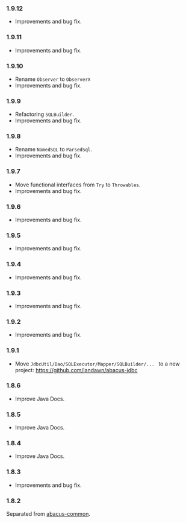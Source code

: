 ### 1.9.12

* Improvements and bug fix.


### 1.9.11

* Improvements and bug fix.


### 1.9.10

* Rename `Observer` to `ObserverX`
* Improvements and bug fix.


### 1.9.9

* Refactoring `SQLBuilder`.
* Improvements and bug fix.


### 1.9.8

* Rename `NamedSQL` to `ParsedSql`.
* Improvements and bug fix.


### 1.9.7

* Move functional interfaces from `Try` to `Throwables`.
* Improvements and bug fix.


### 1.9.6

* Improvements and bug fix.


### 1.9.5

* Improvements and bug fix.


### 1.9.4

* Improvements and bug fix.


### 1.9.3

* Improvements and bug fix.


### 1.9.2

* Improvements and bug fix.


### 1.9.1

* Move `JdbcUtil/Dao/SQLExecutor/Mapper/SQLBuilder/... ` to a new project: https://github.com/landawn/abacus-jdbc


### 1.8.6

* Improve Java Docs.


### 1.8.5

* Improve Java Docs.


### 1.8.4

* Improve Java Docs.


### 1.8.3

* Improvements and bug fix.


### 1.8.2

Separated from [abacus-common](https://github.com/landawn/abacus-common).